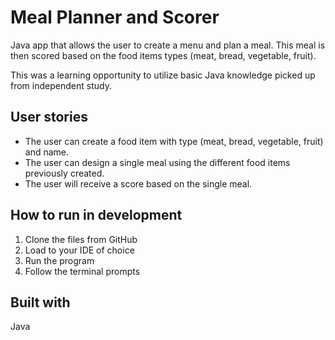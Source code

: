# Meal Planner and Scorer

Java app that allows the user to create a menu and plan a meal. This meal is then scored based on the food items types (meat, bread, vegetable, fruit). 

This was a learning opportunity to utilize basic Java knowledge picked up from independent study. 

## User stories

- The user can create a food item with type (meat, bread, vegetable, fruit) and name.
- The user can design a single meal using the different food items previously created.
- The user will receive a score based on the single meal.

## How to run in development
1. Clone the files from GitHub
2. Load to your IDE of choice
3. Run the program
4. Follow the terminal prompts

## Built with
Java
